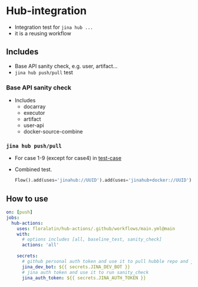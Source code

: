 # Hub-integration
- Integration test for `jina hub ...`
- it is a reusing workflow

## Includes 

- Base API sanity check, e.g. user, artifact...
- `jina hub push/pull` test

### Base API sanity check

- Includes
  - docarray 
  - executor 
  - artifact 
  - user-api
  - docker-source-combine
		
### `jina hub push/pull`

- For case 1-9 (except for case4) in 
  [test-case](https://github.com/jina-ai/executor-cases)
- Combined test.

  ```python
  Flow().add(uses='jinahub://UUID').add(uses='jinahub+docker://UUID').add(LOCAL_EXECUTOR)
  ```

## How to use

```yaml
on: [push]
jobs:
  hub-actions:
    uses: floralatin/hub-actions/.github/workflows/main.yml@main
    with:
      # options includes [all, baseline_test, sanity_check]
      actions: 'all' 
   
    secrets: 
      # github personal auth token and use it to pull hubble repo and jina repo
      jina_dev_bot: ${{ secrets.JINA_DEV_BOT }}
      # jina auth token and use it to run sanity_check
      jina_auth_token: ${{ secrets.JINA_AUTH_TOKEN }}
```

